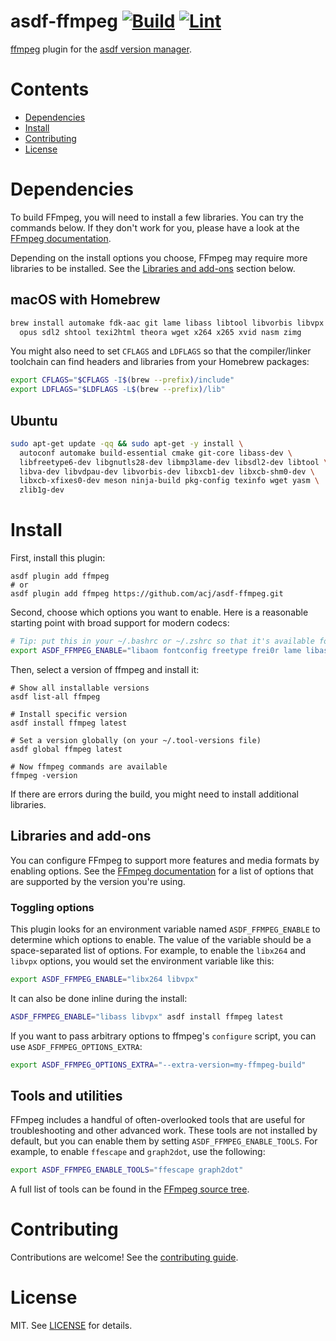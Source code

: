 # asdf-ffmpeg [![Build](https://github.com/acj/asdf-ffmpeg/actions/workflows/build.yml/badge.svg)](https://github.com/acj/asdf-ffmpeg/actions/workflows/build.yml) [![Lint](https://github.com/acj/asdf-ffmpeg/actions/workflows/lint.yml/badge.svg)](https://github.com/acj/asdf-ffmpeg/actions/workflows/lint.yml)


[ffmpeg](https://ffmpeg.org) plugin for the [asdf version manager](https://asdf-vm.com).

# Contents

- [Dependencies](#dependencies)
- [Install](#install)
- [Contributing](#contributing)
- [License](#license)

# Dependencies

To build FFmpeg, you will need to install a few libraries. You can try the commands below. If they don't work for you, please have a look at the [FFmpeg documentation](https://trac.ffmpeg.org/wiki/CompilationGuide).

Depending on the install options you choose, FFmpeg may require more libraries to be installed. See the [Libraries and add-ons](#libraries-and-add-ons) section below.

## macOS with Homebrew

```sh
brew install automake fdk-aac git lame libass libtool libvorbis libvpx \
  opus sdl2 shtool texi2html theora wget x264 x265 xvid nasm zimg
```

You might also need to set `CFLAGS` and `LDFLAGS` so that the compiler/linker toolchain can find headers and libraries from your Homebrew packages:

```sh
export CFLAGS="$CFLAGS -I$(brew --prefix)/include"
export LDFLAGS="$LDFLAGS -L$(brew --prefix)/lib"
```

## Ubuntu

```sh
sudo apt-get update -qq && sudo apt-get -y install \
  autoconf automake build-essential cmake git-core libass-dev \
  libfreetype6-dev libgnutls28-dev libmp3lame-dev libsdl2-dev libtool \
  libva-dev libvdpau-dev libvorbis-dev libxcb1-dev libxcb-shm0-dev \
  libxcb-xfixes0-dev meson ninja-build pkg-config texinfo wget yasm \
  zlib1g-dev
```

# Install

First, install this plugin:

```shell
asdf plugin add ffmpeg
# or
asdf plugin add ffmpeg https://github.com/acj/asdf-ffmpeg.git
```

Second, choose which options you want to enable. Here is a reasonable starting point with broad support for modern codecs:

```sh
# Tip: put this in your ~/.bashrc or ~/.zshrc so that it's available for future installs
export ASDF_FFMPEG_ENABLE="libaom fontconfig freetype frei0r lame libass libvorbis libvpx opus rtmpdump sdl2 snappy theora x264 x265 xz"
```

Then, select a version of ffmpeg and install it:

```shell
# Show all installable versions
asdf list-all ffmpeg

# Install specific version
asdf install ffmpeg latest

# Set a version globally (on your ~/.tool-versions file)
asdf global ffmpeg latest

# Now ffmpeg commands are available
ffmpeg -version
```

If there are errors during the build, you might need to install additional libraries.

## Libraries and add-ons

You can configure FFmpeg to support more features and media formats by enabling options. See the [FFmpeg documentation](https://ffmpeg.org/general.html) for a list of options that are supported by the version you're using.

### Toggling options

This plugin looks for an environment variable named `ASDF_FFMPEG_ENABLE` to determine which options to enable. The value of the variable should be a space-separated list of options. For example, to enable the `libx264` and `libvpx` options, you would set the environment variable like this:

```sh
export ASDF_FFMPEG_ENABLE="libx264 libvpx"
```

It can also be done inline during the install:

```sh
ASDF_FFMPEG_ENABLE="libass libvpx" asdf install ffmpeg latest
```

If you want to pass arbitrary options to ffmpeg's `configure` script, you can use `ASDF_FFMPEG_OPTIONS_EXTRA`:

```sh
export ASDF_FFMPEG_OPTIONS_EXTRA="--extra-version=my-ffmpeg-build"
```

## Tools and utilities

FFmpeg includes a handful of often-overlooked tools that are useful for troubleshooting and other advanced work. These tools are not installed by default, but you can enable them by setting `ASDF_FFMPEG_ENABLE_TOOLS`. For example, to enable `ffescape` and `graph2dot`, use the following:

```sh
export ASDF_FFMPEG_ENABLE_TOOLS="ffescape graph2dot"
```

A full list of tools can be found in the [FFmpeg source tree](https://github.com/FFmpeg/FFmpeg/tree/master/tools).

# Contributing

Contributions are welcome! See the [contributing guide](contributing.md).

# License

MIT. See [LICENSE](LICENSE) for details.
